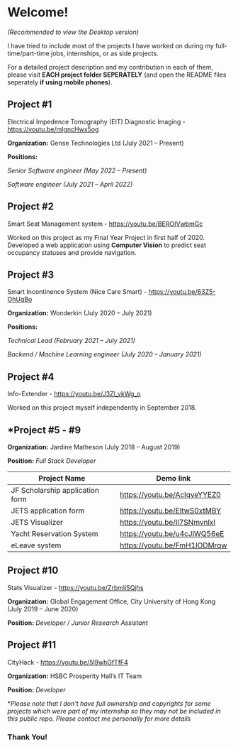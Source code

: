 # Welcome!
*(Recommended to view the Desktop version)*

I have tried to include most of the projects I have worked on during my full-time/part-time jobs, internships, or as side projects.

For a detailed project description and my contribution in each of them, please visit **EACH project folder SEPERATELY** (and open the README files seperately **if using mobile phones**).

## Project #1

Electrical Impedence Tomography (EIT) Diagnostic Imaging - https://youtu.be/mIgncHwx5og

**Organization:** Gense Technologies Ltd (July 2021 – Present)

**Positions:** 

*Senior Software engineer (May 2022 – Present)*

*Software engineer (July 2021 – April 2022)*

## Project #2

Smart Seat Management system - https://youtu.be/BEROIVwbmGc

Worked on this project as my Final Year Project in first half of 2020. Developed a web application using __Computer Vision__ to predict seat occupancy statuses and provide navigation.

## Project #3

Smart Incontinence System (Nice Care Smart) - https://youtu.be/63Z5-OhUqBo

**Organization:** Wonderkin (July 2020 – July 2021)

**Positions:** 

*Technical Lead (February 2021 – July 2021)*

*Backend / Machine Learning engineer (July 2020 – January 2021)*

## Project #4

Info-Extender - https://youtu.be/J3Zl_vkWg_o

Worked on this project myself independently in September 2018.

## *Project #5 - #9

**Organization:** Jardine Matheson (July 2018 – August 2019)

**Position:** *Full Stack Developer*

Project Name | Demo link
----------- | -------------
JF Scholarship application form | https://youtu.be/AcIqyeYYEZ0
JETS application form | https://youtu.be/EltwS0xtMBY
JETS Visualizer | https://youtu.be/Il7SNmvnlxI
Yacht Reservation System | https://youtu.be/u4cJlWQ56eE
eLeave system | https://youtu.be/FmH1IODMrqw

## Project #10

Stats Visualizer - https://youtu.be/ZrbmliSQjhs

**Organization:** Global Engagement Office, City University of Hong Kong (July 2019 – June 2020)

**Position:** *Developer / Junior Research Assistant*

## Project #11

CityHack - https://youtu.be/5l9whGfTfF4

**Organization:** HSBC Prosperity Hall’s IT Team

**Position:** *Developer*

**Please note that I don't have full ownership and copyrights for some projects which were part of my internship so they may not be included in this public repo. Please contact me personally for more details*

### Thank You!
